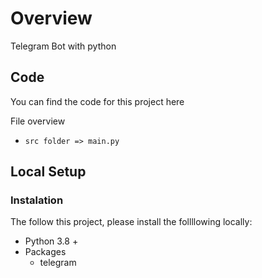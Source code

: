 # **Overview**
Telegram Bot with python

## **Code**

You can find the code for this project here

File overview
- `src folder => main.py`

## **Local Setup**

### **Instalation**

The follow this project, please install the follllowing locally:

- Python 3.8 +
- Packages
  - telegram 

